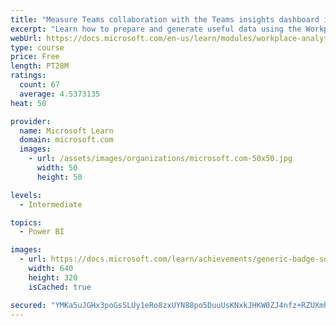 ```yaml
---
title: "Measure Teams collaboration with the Teams insights dashboard in Workplace Analytics"
excerpt: "Learn how to prepare and generate useful data using the Workplace Analytics Power BI Teams insights dashboard.  Analyze Microsoft Teams adoption trends from the populated reports."
webUrl: https://docs.microsoft.com/en-us/learn/modules/workplace-analytics-teams-insights/
type: course
price: Free
length: PT28M
ratings:
  count: 67
  average: 4.5373135
heat: 50

provider:
  name: Microsoft Learn
  domain: microsoft.com
  images:
    - url: /assets/images/organizations/microsoft.com-50x50.jpg
      width: 50
      height: 50

levels:
  - Intermediate

topics:
  - Power BI

images:
  - url: https://docs.microsoft.com/learn/achievements/generic-badge-social.png
    width: 640
    height: 320
    isCached: true

secured: "YMKa5uJGHx3poGsSLUy1eRo8zxUYN88po5DuuUsKNxkJHKW0ZJ4nfz+RZUXmhAnyec/hSbDe7hNs1XWlwr48M016pkDm65f4t1RQN4tAdL59QApnsHx/kRbXqeYqnLvC9Jg0dz2s7kESbarIAosDaC4au23RXsjjT1ewWVjHs59RW2UcEXeu81K7XN24alDa2elXWcOMsmw7qu1xRkPst/+YOrxK/2TKI0KcDTyc4KQPZNX+gwBzUGi+lFW1rch7CqMqVFCrKJ0epJxAjcS+XdLUxavw3/e3InztekaHe687ILkz/BikEi89s+z6PueCZaEL9JPaYM0TiQzFm1QHMF0ZOhKQsPRN/AXB46A52yBos55UfYDKRlYpQSb2N4gVJVl5HoKibBdxfw+UVXIhxNZbO3ys/VzccJx2B9DydAo=;ZYolyDa/IThYoR2U1QN/tA=="
---
```


